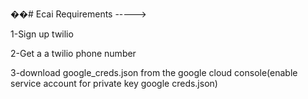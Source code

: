 ��#   E c a i 
 Requirements ----->

1-Sign up twilio 

2-Get a a twilio phone number

3-download google_creds.json from the google cloud console(enable service account for private key google creds.json)


 
